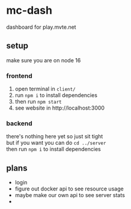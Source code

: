 # mc-dash
dashboard for play.mvte.net

## setup
make sure you are on node 16

### frontend
1. open terminal in `client/`
2. run `npm i` to install dependencies
3. then run `npm start`
4. see website in http://localhost:3000

### backend
there's nothing here yet so just sit tight \
but if you want you can do `cd ../server` \
then run `npm i` to install dependencies

## plans
- login 
- figure out docker api to see resource usage
- maybe make our own api to see server stats
- 
